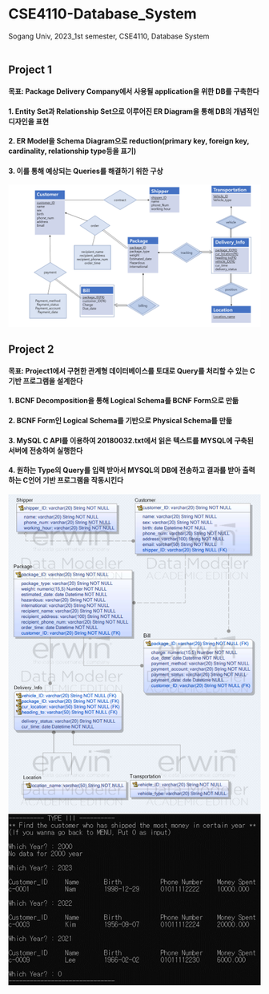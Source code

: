 # CSE4110-Database_System
Sogang Univ, 2023_1st semester, CSE4110, Database System
<br/>
<br/>

## Project 1 
#### 목표: Package Delivery Company에서 사용될 application을 위한 DB를 구축한다
#### 1. Entity Set과 Relationship Set으로 이루어진 ER Diagram을 통해 DB의 개념적인 디자인을 표현
#### 2. ER Model을 Schema Diagram으로 reduction(primary key, foreign key, cardinality, relationship type등을 표기)
#### 3. 이를 통해 예상되는 Queries를 해결하기 위한 구상
![E-R model_20180032.png](https://github.com/namkidong98/CSE4110-Database_System/blob/main/Project1/E-R%20model_20180032.png)
<br/>

## Project 2
#### 목표: Project1에서 구현한 관계형 데이터베이스를 토대로 Query를 처리할 수 있는 C기반 프로그램을 설계한다
#### 1. BCNF Decomposition을 통해 Logical Schema를 BCNF Form으로 만듦
#### 2. BCNF Form인 Logical Schema를 기반으로 Physical Schema를 만듦
#### 3. MySQL C API를 이용하여 20180032.txt에서 읽은 텍스트를 MYSQL에 구축된 서버에 전송하여 실행한다
#### 4. 원하는 Type의 Query를 입력 받아서 MYSQL의 DB에 전송하고 결과를 받아 출력하는 C언어 기반 프로그램을 작동시킨다
![Physical%20Schema%20Diagram.PNG](https://github.com/namkidong98/CSE4110-Database_System/blob/main/Project2/Physical%20Schema%20Diagram.PNG)
![example.png](https://github.com/namkidong98/CSE4110-Database_System/blob/main/Project2/example.png)
<br/>
